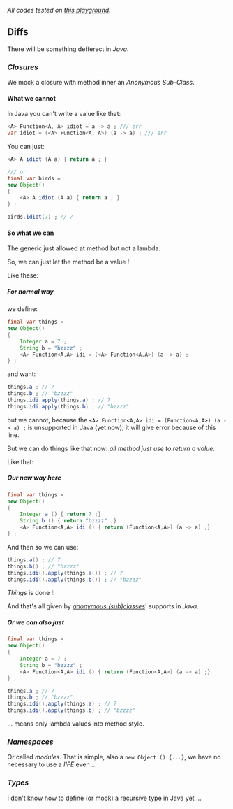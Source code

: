 [play]: https://dev.java/playground/

*All codes tested on [this playground][play].*

## Diffs

There will be something defferect in *Java*.

### *Closures*

We mock a closure with method inner an *Anonymous Sub-Class*.

#### What we cannot

In Java you can't write a value like that: 

~~~ java
<A> Function<A, A> idiot = a -> a ; /// err
var idiot = (<A> Function<A, A>) (a -> a) ; /// err
~~~

You can just: 

~~~ java
<A> A idiot (A a) { return a ; }

/// or
final var birds = 
new Object() 
{
    <A> A idiot (A a) { return a ; }
} ;

birds.idiot(7) ; // 7
~~~

#### So what we can

The generic just allowed at method but not a lambda.

So, we can just let the method be a value !!

Like these: 

##### For normal way

we define: 

~~~ java
final var things = 
new Object() 
{
	Integer a = 7 ;
	String b = "bzzzz" ;
	<A> Function<A,A> idi = (<A> Function<A,A>) (a -> a) ;
} ;
~~~

and want: 

~~~ java
things.a ; // 7
things.b ; // "bzzzz"
things.idi.apply(things.a) ; // 7
things.idi.apply(things.b) ; // "bzzzz"
~~~

but we cannot, because the `<A> Function<A,A> idi = (Function<A,A>) (a -> a) ;` is unsupported in Java (yet now), it will give error because of this line.

But we can do things like that now: *all method just use to return a value*.

Like that: 

##### Our new way here

~~~ java
final var things = 
new Object() 
{
	Integer a () { return 7 ;}
	String b () { return "bzzzz" ;}
	<A> Function<A,A> idi () { return (Function<A,A>) (a -> a) ;}
} ;
~~~

 And then so we can use:

~~~ java
things.a() ; // 7
things.b() ; // "bzzzz"
things.idi().apply(things.a()) ; // 7
things.idi().apply(things.b()) ; // "bzzzz"
~~~

*Things* is done !!

And that's all given by [*anonymous (sub)classes*](https://stackoverflow.com/questions/36799485/what-does-anonymous-subclass-mean-in-java)' supports in *Java*.

##### Or we can also just

~~~ java
final var things = 
new Object() 
{
	Integer a = 7 ;
	String b = "bzzzz" ;
	<A> Function<A,A> idi () { return (Function<A,A>) (a -> a) ;}
} ;

things.a ; // 7
things.b ; // "bzzzz"
things.idi().apply(things.a) ; // 7
things.idi().apply(things.b) ; // "bzzzz"
~~~

... means only lambda values into method style.

### *Namespaces*

Or called *modules*. That is simple, also a `new Object () {...}`, we have no necessary to use a *IIFE* even ...

### *Types*

I don't know how to define (or mock) a recursive type in Java yet ...



